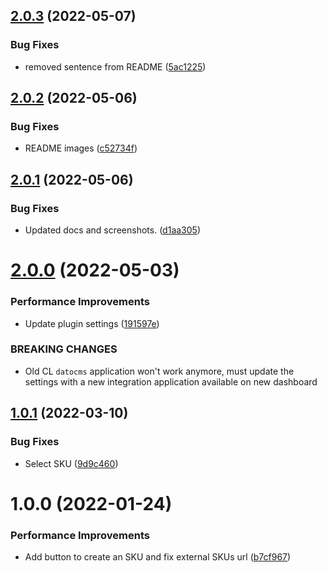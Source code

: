 ## [2.0.3](https://github.com/commercelayer/dato-plugin/compare/v2.0.2...v2.0.3) (2022-05-07)


### Bug Fixes

* removed sentence from README ([5ac1225](https://github.com/commercelayer/dato-plugin/commit/5ac12255260eecc08ebac90576533fbb1db53921))

## [2.0.2](https://github.com/commercelayer/dato-plugin/compare/v2.0.1...v2.0.2) (2022-05-06)


### Bug Fixes

* README images ([c52734f](https://github.com/commercelayer/dato-plugin/commit/c52734fcf70256a95dda9f52c4691371e5f96807))

## [2.0.1](https://github.com/commercelayer/dato-plugin/compare/v2.0.0...v2.0.1) (2022-05-06)


### Bug Fixes

* Updated docs and screenshots. ([d1aa305](https://github.com/commercelayer/dato-plugin/commit/d1aa3052c9e2cb41eb04cd370d2bb84897fd542f))

# [2.0.0](https://github.com/commercelayer/dato-plugin/compare/v1.0.1...v2.0.0) (2022-05-03)


### Performance Improvements

* Update plugin settings ([191597e](https://github.com/commercelayer/dato-plugin/commit/191597e5f4f6299ae5eaa34059fe3aee85030a98))


### BREAKING CHANGES

* Old CL `datocms` application won't work anymore, must update the settings with a new integration application available on new dashboard

## [1.0.1](https://github.com/commercelayer/dato-plugin/compare/v1.0.0...v1.0.1) (2022-03-10)


### Bug Fixes

* Select SKU ([9d9c460](https://github.com/commercelayer/dato-plugin/commit/9d9c46052c3feb7590a22145e222e48c4be6c888))

# 1.0.0 (2022-01-24)


### Performance Improvements

* Add button to create an SKU and fix external SKUs url ([b7cf967](https://github.com/commercelayer/dato-plugin/commit/b7cf967f508f99f20e3285bc714b7fef5e46e595))
